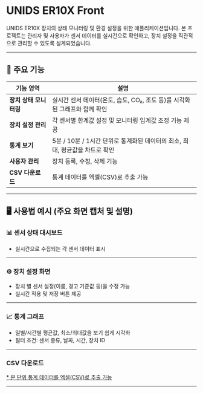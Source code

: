 # UNIDS ER10X Front

UNIDS ER10X 장치의 상태 모니터링 및 환경 설정을 위한 애플리케이션입니다. 
본 프로젝트는 관리자 및 사용자가 센서 데이터를 실시간으로 확인하고, 장치 설정을 직관적으로 관리할 수 있도록 설계되었습니다.

---

## 🔧 주요 기능

| 기능 영역          | 설명                                                |
| -------------- |---------------------------------------------------|
| **장치 상태 모니터링** | 실시간 센서 데이터(온도, 습도, CO₂, 조도 등)를 시각화된 그래프와 함께 확인    |
| **장치 설정 관리**   | 각 센서별 한계값 설정 및 모니터링 임계값 조정 기능 제공                  |
| **통계 보기**      | 5분 / 10분 / 1시간 단위로 통계화된 데이터의 최소, 최대, 평균값을 차트로 확인 |
| **사용자 관리**     | 장치 등록, 수정, 삭제 기능                                  |
| **CSV 다운로드**   | 통계 데이터를 엑셀(CSV)로 추출 가능                            |

---

## 🖥 사용법 예시 (주요 화면 캡처 및 설명)

### 📊 센서 상태 대시보드

* 실시간으로 수집되는 각 센서 데이터 표시

---

### ⚙️ 장치 설정 화면

* 장치 별 센서 설정(이름, 경고 기준값 등)을 수정 가능
* 실시간 적용 및 저장 버튼 제공

---

### 📈 통계 그래프

* 일별/시간별 평균값, 최소/최대값을 보기 쉽게 시각화
* 필터 조건: 센서 종류, 날짜, 시간, 장치 ID

---

###  CSV 다운로드

[* 분 단위 통계 데이터를 엑셀(CSV)로 추출 가능](https://er10x.unids.kr/)

---


